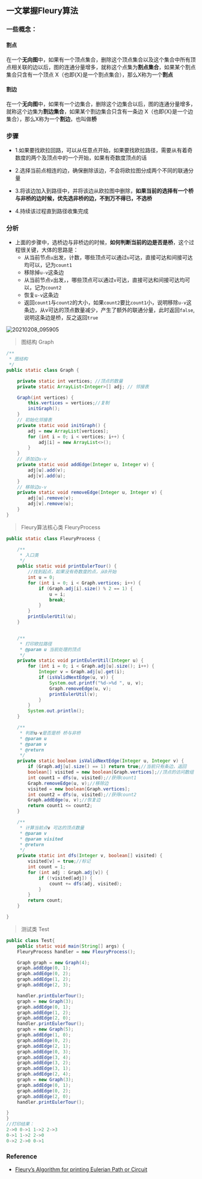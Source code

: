 ## 一文掌握Fleury算法

### 一些概念：

#### 割点

在一个**无向图**中，如果有一个顶点集合，删除这个顶点集合以及这个集合中所有顶点相关联的边以后，图的连通分量增多，就称这个点集为**割点集合**，如果某个割点集合只含有一个顶点 X（也即{X}是一个割点集合），那么X称为一个**割点**

#### 割边

在一个**无向图**中，如果有一个边集合，删除这个边集合以后，图的连通分量增多，就称这个边集为**割边集合**，如果某个割边集合只含有一条边 X（也即{X}是一个边集合），那么X称为一个**割边**，也叫做**桥**

### 步骤

- 1.如果要找欧拉回路，可以从任意点开始，如果要找欧拉路径，需要从有着奇数度的两个及顶点中的一个开始，如果有奇数度顶点的话

- 2.选择当前点相连的边，确保删除该边，不会将欧拉图分成两个不同的联通分量

- 3.将该边加入到路径中，并将该边从欧拉图中删除，**如果当前的选择有一个桥与非桥的边时候，优先选非桥的边，不到万不得已，不选桥**

- 4.持续该过程直到路径收集完成

### 分析

- 上面的步骤中，选桥边与非桥边的时候，**如何判断当前的边是否是桥**，这个过程很关键，大体的思路是：
  - 从当前节点`u`出发，计数，哪些顶点可以通过`u`可达，直接可达和间接可达均可以，记为`count1`
  - 移除掉`u-v`这条边
  - 从当前节点`v`出发，，哪些顶点可以通过`v`可达，直接可达和间接可达均可以，记为`count2`
  - 恢复`u-v`这条边
  - 返回`count1`与`count2`的大小，如果`count2`要比`count1`小，说明移除`u-v`这条边，从v可达的顶点数量减少，产生了额外的联通分量，此时返回`false`,说明这条边是桥，反之返回`true`

![20210208_095905](D:\Dev\SrcCode\geek-algorithm-leetcode\src\main\leetcode_manuscripts\classical_algorithm\一文掌握Fleury算法.assets\20210208_095905.gif)

> 图结构 Graph

```java
/**
 * 图结构
 */
public static class Graph {

    private static int vertices; //顶点的数量
    private static ArrayList<Integer>[] adj; // 邻接表

    Graph(int vertices) {
        this.vertices = vertices;//复制
        initGraph();
    }
    // 初始化邻接表
    private static void initGraph() {
        adj = new ArrayList[vertices];
        for (int i = 0; i < vertices; i++) {
            adj[i] = new ArrayList<>();
        }
    }
    // 添加边u-v
    private static void addEdge(Integer u, Integer v) {
        adj[u].add(v);
        adj[v].add(u);
    }
    // 移除边u-v
    private static void removeEdge(Integer u, Integer v) {
        adj[u].remove(v);
        adj[v].remove(u);
    }
}
```

>Fleury算法核心类 FleuryProcess

```java
public static class FleuryProcess {

    /**
     * 入口类
     */
    public static void printEulerTour() {
        //找到起点，如果没有奇数度的点，从0开始
        int u = 0;
        for (int i = 0; i < Graph.vertices; i++) {
            if (Graph.adj[i].size() % 2 == 1) {
                u = i;
                break;
            }
        }
        printEulerUtil(u);
    }


    /**
     * 打印欧拉路径
     * @param u 当前处理的顶点
     */
    private static void printEulerUtil(Integer u) {
        for (int i = 0; i < Graph.adj[u].size(); i++) {
            Integer v = Graph.adj[u].get(i);
            if (isValidNextEdge(u, v)) {
                System.out.printf("%d->%d ", u, v);
                Graph.removeEdge(u, v);
                printEulerUtil(v);
            }
        }
        System.out.println();
    }

    /**
     * 判断u-v是否是桥 桥与非桥
     * @param u
     * @param v
     * @return
     */
    private static boolean isValidNextEdge(Integer u, Integer v) {
        if (Graph.adj[u].size() == 1) return true;//当前只有条边，返回
        boolean[] visited = new boolean[Graph.vertices];//顶点的访问数组
        int count1 = dfs(u, visited);//获得count1
        Graph.removeEdge(u, v);//移除边
        visited = new boolean[Graph.vertices];
        int count2 = dfs(u, visited);//获得count2
        Graph.addEdge(u, v);//恢复边
        return count1 <= count2;
    }

    /**
     * 计算当前点v 可达的顶点数量
     * @param v
     * @param visited
     * @return
     */
    private static int dfs(Integer v, boolean[] visited) {
        visited[v] = true;//标记
        int count = 1;
        for (int adj : Graph.adj[v]) {
            if (!visited[adj]) {
                count += dfs(adj, visited);
            }
        }
        return count;
    }

}
```

> 测试类 Test

```java
public class Test{
    public static void main(String[] args) {
    FleuryProcess handler = new FleuryProcess();

    Graph graph = new Graph(4);
    graph.addEdge(0, 1);
    graph.addEdge(0, 2);
    graph.addEdge(1, 2);
    graph.addEdge(2, 3);

    handler.printEulerTour();
    graph = new Graph(3);
    graph.addEdge(0, 1);
    graph.addEdge(1, 2);
    graph.addEdge(2, 0);
    handler.printEulerTour();
    graph = new Graph(5);
    graph.addEdge(1, 0);
    graph.addEdge(0, 2);
    graph.addEdge(2, 1);
    graph.addEdge(0, 3);
    graph.addEdge(3, 4);
    graph.addEdge(3, 2);
    graph.addEdge(3, 1);
    graph.addEdge(2, 4);
    graph = new Graph(3);
    graph.addEdge(0, 1);
    graph.addEdge(0, 2);
    graph.addEdge(2, 0);
    handler.printEulerTour();

}
}
//打印结果：
2->0 0->1 1->2 2->3 
0->1 1->2 2->0 
0->2 2->0 0->1 
```



### Reference

- [Fleury’s Algorithm for printing Eulerian Path or Circuit](https://www.geeksforgeeks.org/fleurys-algorithm-for-printing-eulerian-path/)

















